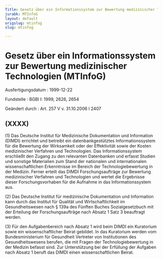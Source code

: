 ```yaml
---
Title: Gesetz über ein Informationssystem zur Bewertung medizinischer Technologien
jurabk: MTInfoG
layout: default
origslug: mtinfog
slug: mtinfog

---
```


# Gesetz über ein Informationssystem zur Bewertung medizinischer Technologien (MTInfoG)

Ausfertigungsdatum
:   1999-12-22

Fundstelle
:   BGBl I: 1999, 2626, 2654

Geändert durch
:   Art. 257 V v. 31.10.2006 I 2407


## (XXXX)

(1) Das Deutsche Institut für Medizinische Dokumentation und
Information (DIMDI) errichtet und betreibt ein datenbankgestütztes
Informationssystem für die Bewertung der Wirksamkeit oder der
Effektivität sowie der Kosten medizinischer Verfahren und
Technologien. Das Informationssystem erschließt den Zugang zu den
relevanten Datenbanken und erfasst Studien und sonstige Materialien
zum Stand der nationalen und internationalen wissenschaftlichen
Erkenntnisse im Bereich der Technologiebewertung in der Medizin.
Ferner erteilt das DIMDI Forschungsaufträge zur Bewertung
medizinischer Verfahren und Technologien und wertet die Ergebnisse
dieser Forschungsvorhaben für die Aufnahme in das Informationssystem
aus.

(2) Das Deutsche Institut für medizinische Dokumentation und
Information kann durch das Institut für Qualität und
Wirtschaftlichkeit im Gesundheitswesen nach § 139a des Fünften Buches
Sozialgesetzbuch mit der Erteilung der Forschungsaufträge nach Absatz
1 Satz 3 beauftragt werden.

(3) Für den Aufgabenbereich nach Absatz 1 wird beim DIMDI ein
Kuratorium sowie ein wissenschaftlicher Beirat gebildet. In das
Kuratorium werden vom Bundesministerium für Gesundheit Vertreter von
Institutionen des Gesundheitswesens berufen, die mit Fragen der
Technologiebewertung in der Medizin befasst sind. Zur Unterstützung
bei der Erfüllung der Aufgaben nach Absatz 1 beruft das DIMDI einen
wissenschaftlichen Beirat.

